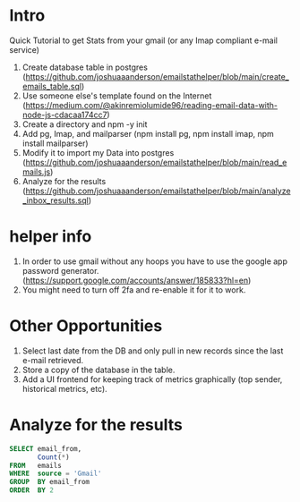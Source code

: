 # Intro
Quick Tutorial to get Stats from your gmail (or any Imap compliant e-mail service)

1. Create database table in postgres (https://github.com/joshuaaanderson/emailstathelper/blob/main/create_emails_table.sql)
2. Use someone else's template found on the Internet (https://medium.com/@akinremiolumide96/reading-email-data-with-node-js-cdacaa174cc7)
3. Create a directory and npm -y init
4. Add pg, Imap, and mailparser (npm install pg, npm install imap, npm install mailparser)
5. Modify it to import my Data into postgres (https://github.com/joshuaaanderson/emailstathelper/blob/main/read_emails.js)
6. Analyze for the results (https://github.com/joshuaaanderson/emailstathelper/blob/main/analyze_inbox_results.sql)

# helper info
1. In order to use gmail without any hoops you have to use the google app password generator. (https://support.google.com/accounts/answer/185833?hl=en)
2. You might need to turn off 2fa and re-enable it for it to work.

# Other Opportunities
1. Select last date from the DB and only pull in new records since the last e-mail retrieved.
2. Store a copy of the database in the table.
3. Add a UI frontend for keeping track of metrics graphically (top sender, historical metrics, etc).

# Analyze for the results
```sql
SELECT email_from,
       Count(*)
FROM   emails
WHERE  source = 'Gmail'
GROUP  BY email_from
ORDER  BY 2 
```
